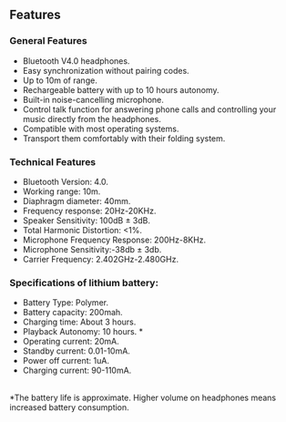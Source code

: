 ## Features

### General Features

- Bluetooth V4.0 headphones.
- Easy synchronization without pairing codes.
- Up to 10m of range.
- Rechargeable battery with up to 10 hours autonomy.
- Built-in noise-cancelling microphone.
- Control talk function for answering phone calls and controlling your music directly from the headphones.
- Compatible with most operating systems.
- Transport them comfortably with their folding system.

### Technical Features

- Bluetooth Version: 4.0.
- Working range: 10m.
- Diaphragm diameter: 40mm.
- Frequency response: 20Hz-20KHz.
- Speaker Sensitivity: 100dB ± 3dB.
- Total Harmonic Distortion: <1%.
- Microphone Frequency Response: 200Hz-8KHz.
- Microphone Sensitivity:-38db ± 3db.
- Carrier Frequency: 2.402GHz-2.480GHz.

### Specifications of lithium battery:
- Battery Type: Polymer.
- Battery capacity: 200mah.
- Charging time: About 3 hours.
- Playback Autonomy: 10 hours. *
- Operating current: 20mA.
- Standby current: 0.01-10mA.
- Power off current: 1uA.
- Charging current: 90-110mA.

<br/>
*The battery life is approximate. Higher volume on headphones means increased battery consumption.
